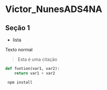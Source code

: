 # Victor_NunesADS4NA

## Seção 1

- lista

Texto normal
>Esta é uma citação

```python
def funtion(var1, var2): 
    return var1 + var2
```

```bash
 npm install
 ```